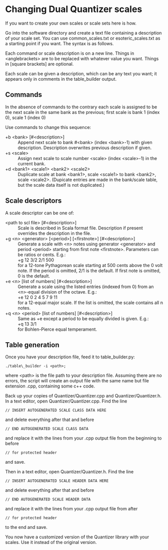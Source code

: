 # Changing Dual Quantizer scales

If you want to create your own scales or scale sets here is how.

Go into the software directory and create a text file containing a description of your scale set. You can use common\_scales.txt or esoteric\_scales.txt as a starting point if you want. The syntax is as follows. 

Each command or scale description is on a new line. Things in &lt;anglebrackets&gt; are to be replaced with whatever value you want. Things in [square brackets] are optional.

Each scale can be given a description, which can be any text you want; it appears only in comments in the table\_builder output.

## Commands
In the absence of commands to the contrary each scale is assigned
to be the next scale in the same bank as the previous; first scale is
bank 1 (index 0), scale 1 (index 0)

Use commands to change this sequence:
<dl>
<dt>+b &lt;bank&gt; [#&lt;description&gt;]</dt>
<dd>Append next scale to bank #&lt;bank&gt; (index &lt;bank&gt;-1) with given description. Description overwrites previous description if given.</dd>

<dt>+s &lt;scale&gt; </dt>
<dd>Assign next scale to scale number &lt;scale&gt; (index &lt;scale&gt;-1) in the current bank.</dd>

<dt>+d &lt;bank1&gt; &lt;scale1&gt; &lt;bank2&gt; &lt;scale2&gt;</dt>
<dd>Duplicate scale at bank &lt;bank1&gt;, scale &lt;scale1&gt; to bank &lt;bank2&gt;, scale &lt;scale2&gt;. (Dupicate entries are made in the bank/scale table, but the scale data itself is not duplicated.)</dd>
</dt>
</dl>

## Scale descriptors
A scale descriptor can be one of:

<dl>
<dt>&lt;path to scl file&gt; [#&lt;description&gt;]</dt>
<dd>Scale is described in Scala format file. Description if present overrides the description in the file.</dd>

<dt>+g &lt;n&gt; &lt;generator&gt; [&lt;period&gt;] [&lt;firstnote&gt;] [#&lt;description&gt;]</dt>
<dd>Generate a scale with &lt;n&gt; notes using generator &lt;generator&gt; and period &lt;period&gt; starting from first note &lt;firstnote&gt;. Parameters can be ratios or cents. E.g.:<br>
+g 12 3/2 2/1 500<br>
for a 12-tone Pythagorean scale starting at 500 cents above the 0 volt note.  If the period is omitted, 2/1 is the default. If first note is omitted, 0 is the default.</dd>

<dt>+e &lt;n&gt; [list of numbers] [#&lt;description&gt;]</dt>
<dd>Generate a scale using the listed entries (indexed from 0) from an &lt;n&gt;-equal division of the octave. E.g.:<br>
+e 12 0 2 4 5 7 9 11<br>
for a 12-equal major scale. If the list is omitted, the scale contains all
n notes.</dd>

<dt>+q &lt;n&gt; &lt;period&gt; [list of numbers] [#&lt;description&gt;]</dt>
<dd>Same as +e except a period to be equally divided is given. E.g.:<br>
+q 13 3/1<br>
for Bohlen-Pierce equal temperament.
</dd>
</dl>

## Table generation
Once you have your description file, feed it to table\_builder.py:

    ./table\_builder -i <path>;

where &lt;path&gt; is the file path to your description file. Assuming there are no errors, the script will create an output file with the same name but file extension .cpp, containing some c++ code.

Back up your copies of Quantizer/Quantizer.cpp and Quantizer/Quantizer.h. In a text editor, open Quantizer/Quantizer.cpp. Find the line

    // INSERT AUTOGENERATED SCALE CLASS DATA HERE

and delete everything after that and before

    // END AUTOGENERATED SCALE CLASS DATA

and replace it with the lines from your .cpp output file from the beginning to before

    // for protected header

and save.

Then in a text editor, open Quantizer/Quantizer.h. Find the line

    // INSERT AUTOGENERATED SCALE HEADER DATA HERE

and delete everything after that and before

    // END AUTOGENERATED SCALE HEADER DATA

and replace it with the lines from your .cpp output file from after

    // for protected header

to the end and save.

You now have a customized version of the Quantizer library with your scales. Use it instead of the original version.
